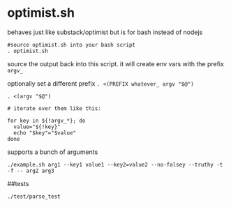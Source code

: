 # optimist.sh

behaves just like substack/optimist but is for bash instead of nodejs

```
#source optimist.sh into your bash script
. optimist.sh
```

source the output back into this script. 
it will create env vars with the prefix `argv_`  

optionally set a different prefix `. <(PREFIX whatever_ argv "$@")`

```
. <(argv "$@") 

# iterate over them like this:

for key in ${!argv_*}; do
  value="${!key}"
  echo "$key"="$value"
done
```

supports a bunch of arguments

```
./example.sh arg1 --key1 value1 --key2=value2 --no-falsey --truthy -t -f -- arg2 arg3
```

##tests

```
./test/parse_test
```
